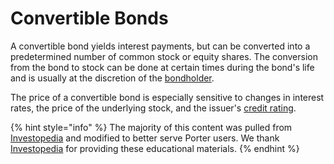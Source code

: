# Convertible Bonds

A convertible bond yields interest payments, but can be converted into a predetermined number of common stock or equity shares. The conversion from the bond to stock can be done at certain times during the bond's life and is usually at the discretion of the [bondholder](https://www.investopedia.com/terms/b/bondholder.asp).

The price of a convertible bond is especially sensitive to changes in interest rates, the price of the underlying stock, and the issuer's [credit rating](https://www.investopedia.com/terms/c/creditrating.asp).

{% hint style="info" %}
The majority of this content was pulled from [Investopedia](https://www.investopedia.com) and modified to better serve Porter users. We thank [Investopedia](https://www.investopedia.com) for providing these educational materials.
{% endhint %}
